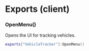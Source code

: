 # Exports (client)

### OpenMenu()

Opens the UI for tracking vehicles.

```lua
exports["VehicleTracker"]:OpenMenu()
```
